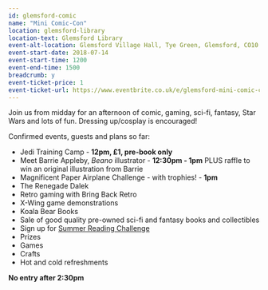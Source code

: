 ```yaml
---
id: glemsford-comic
name: "Mini Comic-Con"
location: glemsford-library
location-text: Glemsford Library
event-alt-location: Glemsford Village Hall, Tye Green, Glemsford, CO10 7RH
event-start-date: 2018-07-14
event-start-time: 1200
event-end-time: 1500
breadcrumb: y
event-ticket-price: 1
event-ticket-url: https://www.eventbrite.co.uk/e/glemsford-mini-comic-con-tickets-47183179159
---
```


Join us from midday for an afternoon of comic, gaming, sci-fi, fantasy, Star Wars and lots of fun. Dressing up/cosplay is encouraged!

Confirmed events, guests and plans so far:

* Jedi Training Camp - **12pm, £1, pre-book only**
* Meet Barrie Appleby, <cite>Beano</cite> illustrator - **12:30pm - 1pm** PLUS raffle to win an original illustration from Barrie
* Magnificent Paper Airplane Challenge - with trophies! - **1pm**
* The Renegade Dalek
* Retro gaming with Bring Back Retro
* X-Wing game demonstrations
* Koala Bear Books
* Sale of good quality pre-owned sci-fi and fantasy books and collectibles
* Sign up for [Summer Reading Challenge](/src/)
* Prizes
* Games
* Crafts
* Hot and cold refreshments

**No entry after 2:30pm**
